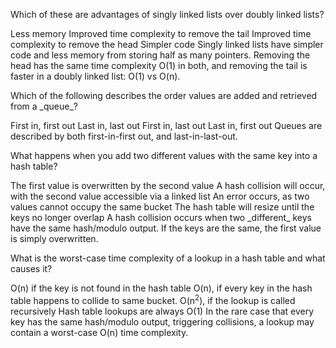 
<quiz>
  <question multiple>
    <p>Which of these are advantages of singly linked lists over doubly linked lists?</p>
    <answer correct>Less memory</answer>
    <answer>Improved time complexity to remove the tail</answer>
    <answer>Improved time complexity to remove the head</answer>
    <answer correct>Simpler code</answer>
    <explanation>Singly linked lists have simpler code and less memory from storing half as many pointers. Removing the head has the same time complexity O(1) in both, and removing the tail is faster in a doubly linked list: O(1) vs O(n).</explanation>
  </question>
</quiz>


<quiz>
  <question multiple>
    <p>Which of the following describes the order values are added and retrieved from a _queue_?</p>
    <answer correct>First in, first out</answer>
    <answer correct>Last in, last out</answer>
    <answer>First in, last out</answer>
    <answer>Last in, first out</answer>
    <explanation>Queues are described by both first-in-first out, and last-in-last-out.</explanation>
  </question>
</quiz>


<quiz>
  <question>
    <p>What happens when you add two different values with the same key into a hash table?</p>
    <answer correct>The first value is overwritten by the second value</answer>
    <answer>A hash collision will occur, with the second value accessible via a linked list</answer>
    <answer>An error occurs, as two values cannot occupy the same bucket</answer>
    <answer>The hash table will resize until the keys no longer overlap</answer>
    <explanation>A hash collision occurs when two _different_ keys have the same hash/modulo output. If the keys are the same, the first value is simply overwritten.</explanation>
  </question>
</quiz>





<quiz>
  <question>
    <p>What is the worst-case time complexity of a lookup in a hash table and what causes it?</p>
    <answer>O(n) if the key is not found in the hash table</answer>
    <answer correct>O(n), if every key in the hash table happens to collide to same bucket.</answer>
    <answer>O(n<sup>2</sup>), if the lookup is called recursively</answer>
    <answer>Hash table lookups are always O(1)</answer>
    <explanation>In the rare case that every key has the same hash/modulo output, triggering collisions, a lookup may contain a worst-case O(n) time complexity.</explanation>
  </question>
</quiz>
